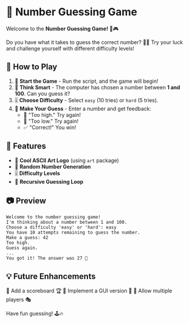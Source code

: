 # 🎯 Number Guessing Game

Welcome to the **Number Guessing Game!** 🎉🎮

Do you have what it takes to guess the correct number? 🤔🔢 Try your luck and challenge yourself with different difficulty levels!

## 🚀 How to Play
1. 🏁 **Start the Game** - Run the script, and the game will begin!
2. 🧠 **Think Smart** - The computer has chosen a number between **1 and 100**. Can you guess it?
3. 🎚️ **Choose Difficulty** - Select `easy` (10 tries) or `hard` (5 tries).
4. 🎯 **Make Your Guess** - Enter a number and get feedback:
   - 🔼 "Too high." Try again!
   - 🔽 "Too low." Try again!
   - ✅ "Correct!" You win!


## 📌 Features
- 🎨 **Cool ASCII Art Logo** (using `art` package)
- 🔢 **Random Number Generation**
- 🎚️ **Difficulty Levels**
- 🔄 **Recursive Guessing Loop**

## 📷 Preview
```
Welcome to the number guessing game!
I'm thinking about a number between 1 and 100.
Choose a difficulty 'easy' or 'hard': easy
You have 10 attempts remaining to guess the number.
Make a guess: 42
Too high.
Guess again.
...
You got it! The answer was 27 🎉
```

## 💡 Future Enhancements
🔹 Add a scoreboard 🏆
🔹 Implement a GUI version 🎨
🔹 Allow multiple players 🎭

Have fun guessing! 🕹️🔥

